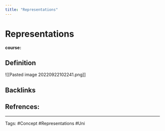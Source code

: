 ```yaml
---
title: "Representations"
---
```


# Representations
**course:**
## Definition
![[Pasted image 20220922102241.png]]
## Backlinks

## Refrences:

---
Tags: #Concept #Representations #Uni 